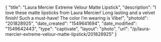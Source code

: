{
    "title": "Laura Mercier Extreme Velour Matte Lipstick",
    "description": "I love these matte lipsticks from Laura Mercier! Long lasting and a velvet finish! Such a must-have! The color I’m wearing is Vibe!",
    "photoId": "201828925",
    "date_created": "1549641694",
    "date_modified": "1549642443",
    "type": "captivate",
    "layout": "photo",
    "url": "\/p\/laura-mercier-extreme-velour-matte-lipstick\/201828925"
}